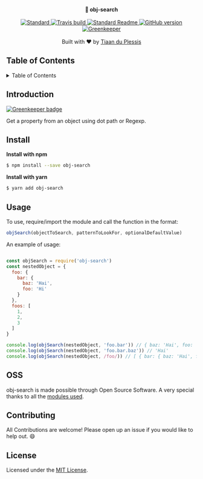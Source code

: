 <div align="center">
  <strong>🔎 obj-search</strong>
</div>
<br>
<div align="center">
    <a href="https://github.com/feross/standard">
      <img src="https://img.shields.io/badge/code%20style-standard-brightgreen.svg?style=flat-square" alt="Standard" />
    </a>
    <a href="https://travis-ci.org/tiaanduplessis/obj-search">
      <img src="https://img.shields.io/travis/tiaanduplessis/obj-search/master.svg?style=flat-square" alt="Travis build" />
    </a>
    <a href="https://github.com/RichardLitt/standard-readme)">
      <img src="https://img.shields.io/badge/standard--readme-OK-green.svg?style=flat-square" alt="Standard Readme" />
    </a>
    <a href="https://badge.fury.io/gh/tiaanduplessis%2Fobj-search">
      <img src="https://badge.fury.io/gh/tiaanduplessis%2Fobj-search.svg?style=flat-square" alt="GitHub version" />
   </a>
   <a href="https://greenkeeper.io/">
      <img src="https://badges.greenkeeper.io/tiaanduplessis/obj-search.svg?style=flat-square" alt="Greenkeeper" />
   </a>
</div>
<br>
<div align="center">
  Built with ❤︎ by <a href="http://tiaanduplessis.co.za">Tiaan du Plessis</a>
</div>

<h2>Table of Contents</h2>
<details>
  <summary>Table of Contents</summary>
  <li><a href="#introduction">Introduction</a></li>
  <li><a href="#install">Install</a></li>
  <li><a href="#usage">Usage</a></li>
  <li><a href="#oss">OSS</a></li>
  <li><a href="#contribute">Contribute</a></li>
  <li><a href="#license">License</a></li>
</details>

## Introduction

[![Greenkeeper badge](https://badges.greenkeeper.io/tiaanduplessis/obj-search.svg)](https://greenkeeper.io/)

Get a property from an object using dot path or Regexp.

## Install

**Install with npm**

```sh
$ npm install --save obj-search
```

**Install with yarn**

```sh
$ yarn add obj-search
```

## Usage

To use, require/import the module and call the function in the format:
```js
objSearch(objectToSearch, patternToLookFor, optionalDefaultValue)
```

An example of usage:

```js

const objSearch = require('obj-search')
const nestedObject = {
  foo: {
    bar: {
      baz: 'Hai',
      foo: 'Hi'
    }
  },
  foos: [
    1,
    2,
    3
  ]
}

console.log(objSearch(nestedObject, 'foo.bar')) // { baz: 'Hai', foo: 'Hi' }
console.log(objSearch(nestedObject, 'foo.bar.baz')) // 'Hai'
console.log(objSearch(nestedObject, /foo/)) // [ { bar: { baz: 'Hai', foo: 'Hi' } }, 'Hi', [ 1, 2, 3 ] ]

```

## OSS

obj-search is made possible through Open Source Software. A very special thanks to all the [modules used](package.json).

## Contributing

All Contributions are welcome! Please open up an issue if you would like to help out. :smile:

## License

Licensed under the [MIT License](https://tiaan.mit-license.org/).
